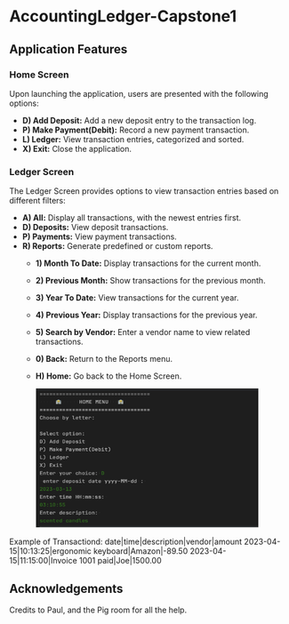 # AccountingLedger-Capstone1


## Application Features

### Home Screen

Upon launching the application, users are presented with the following options:

- **D) Add Deposit:** Add a new deposit entry to the transaction log.
- **P) Make Payment(Debit):** Record a new payment transaction.
- **L) Ledger:** View transaction entries, categorized and sorted.
- **X) Exit:** Close the application.

### Ledger Screen

The Ledger Screen provides options to view transaction entries based on different filters:

- **A) All:** Display all transactions, with the newest entries first.
- **D) Deposits:** View deposit transactions.
- **P) Payments:** View payment transactions.
- **R) Reports:** Generate predefined or custom reports.
   - **1) Month To Date:** Display transactions for the current month.
   - **2) Previous Month:** Show transactions for the previous month.
   - **3) Year To Date:** View transactions for the current year.
   - **4) Previous Year:** Display transactions for the previous year.
   - **5) Search by Vendor:** Enter a vendor name to view related transactions.
   - **0) Back:** Return to the Reports menu.
   - **H) Home:** Go back to the Home Screen.
 
 
     <img src="cmndline.png" alt="Image Alt Text" style="width:400px; height:250px;">

     
Example of Transactiond: date|time|description|vendor|amount
2023-04-15|10:13:25|ergonomic keyboard|Amazon|-89.50
2023-04-15|11:15:00|Invoice 1001 paid|Joe|1500.00

 ## Acknowledgements
Credits to Paul, and the Pig room for all the help.


